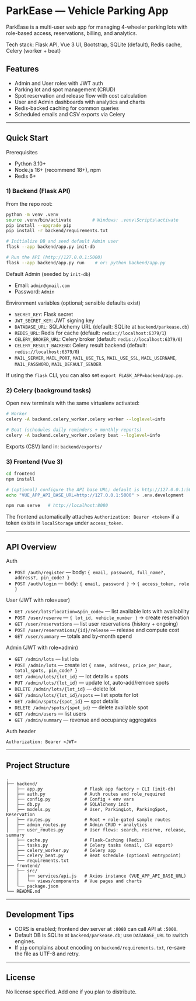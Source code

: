 # ParkEase — Vehicle Parking App

ParkEase is a multi-user web app for managing 4-wheeler parking lots with role-based access, reservations, billing, and analytics.

Tech stack: Flask API, Vue 3 UI, Bootstrap, SQLite (default), Redis cache, Celery (worker + beat)

## Features
- Admin and User roles with JWT auth
- Parking lot and spot management (CRUD)
- Spot reservation and release flow with cost calculation
- User and Admin dashboards with analytics and charts
- Redis-backed caching for common queries
- Scheduled emails and CSV exports via Celery

---

## Quick Start

Prerequisites
- Python 3.10+
- Node.js 16+ (recommend 18+), npm
- Redis 6+

### 1) Backend (Flask API)

From the repo root:

```bash
python -m venv .venv
source .venv/bin/activate        # Windows: .venv\Scripts\activate
pip install --upgrade pip
pip install -r backend/requirements.txt

# Initialize DB and seed default Admin user
flask --app backend/app.py init-db

# Run the API (http://127.0.0.1:5000)
flask --app backend/app.py run    # or: python backend/app.py
```

Default Admin (seeded by `init-db`)
- Email: `admin@gmail.com`
- Password: `Admin`

Environment variables (optional; sensible defaults exist)
- `SECRET_KEY`: Flask secret
- `JWT_SECRET_KEY`: JWT signing key
- `DATABASE_URL`: SQLAlchemy URL (default: SQLite at `backend/parkease.db`)
- `REDIS_URL`: Redis for cache (default: `redis://localhost:6379/1`)
- `CELERY_BROKER_URL`: Celery broker (default: `redis://localhost:6379/0`)
- `CELERY_RESULT_BACKEND`: Celery result backend (default: `redis://localhost:6379/0`)
- `MAIL_SERVER`, `MAIL_PORT`, `MAIL_USE_TLS`, `MAIL_USE_SSL`, `MAIL_USERNAME`, `MAIL_PASSWORD`, `MAIL_DEFAULT_SENDER`

If using the `flask` CLI, you can also set `export FLASK_APP=backend/app.py`.

### 2) Celery (background tasks)

Open new terminals with the same virtualenv activated:

```bash
# Worker
celery -A backend.celery_worker.celery worker --loglevel=info

# Beat (schedules daily reminders + monthly reports)
celery -A backend.celery_worker.celery beat --loglevel=info
```

Exports (CSV) land in: `backend/exports/`

### 3) Frontend (Vue 3)

```bash
cd frontend
npm install

# (optional) configure the API base URL; default is http://127.0.0.1:5000
echo "VUE_APP_API_BASE_URL=http://127.0.0.1:5000" > .env.development

npm run serve   # http://localhost:8080
```

The frontend automatically attaches `Authorization: Bearer <token>` if a token exists in `localStorage` under `access_token`.

---

## API Overview

Auth
- `POST /auth/register` — body: `{ email, password, full_name?, address?, pin_code? }`
- `POST /auth/login` — body: `{ email, password }` → `{ access_token, role }`

User (JWT with role=user)
- `GET /user/lots?location=&pin_code=` — list available lots with availability
- `POST /user/reserve` — `{ lot_id, vehicle_number }` → create reservation
- `GET /user/reservations` — list user reservations (history + ongoing)
- `POST /user/reservations/{id}/release` — release and compute cost
- `GET /user/summary` — totals and by-month spend

Admin (JWT with role=admin)
- `GET /admin/lots` — list lots
- `POST /admin/lots` — create lot `{ name, address, price_per_hour, total_spots, pin_code? }`
- `GET /admin/lots/{lot_id}` — lot details + spots
- `PUT /admin/lots/{lot_id}` — update lot, auto-add/remove spots
- `DELETE /admin/lots/{lot_id}` — delete lot
- `GET /admin/lots/{lot_id}/spots` — list spots for lot
- `GET /admin/spots/{spot_id}` — spot details
- `DELETE /admin/spots/{spot_id}` — delete available spot
- `GET /admin/users` — list users
- `GET /admin/summary` — revenue and occupancy aggregates

Auth header
```http
Authorization: Bearer <JWT>
```

---

## Project Structure

```
.
├── backend/
│   ├── app.py                # Flask app factory + CLI (init-db)
│   ├── auth.py               # Auth routes and role_required
│   ├── config.py             # Config + env vars
│   ├── db.py                 # SQLAlchemy init
│   ├── models.py             # User, ParkingLot, ParkingSpot, Reservation
│   ├── routes.py             # Root + role-gated sample routes
│   ├── admin_routes.py       # Admin CRUD + analytics
│   ├── user_routes.py        # User flows: search, reserve, release, summary
│   ├── cache.py              # Flask-Caching (Redis)
│   ├── tasks.py              # Celery tasks (email, CSV export)
│   ├── celery_worker.py      # Celery app
│   ├── celery_beat.py        # Beat schedule (optional entrypoint)
│   └── requirements.txt
├── frontend/
│   ├── src/
│   │   ├── services/api.js   # Axios instance (VUE_APP_API_BASE_URL)
│   │   └── views/components  # Vue pages and charts
│   └── package.json
└── README.md
```

---

## Development Tips
- CORS is enabled; frontend dev server at `:8080` can call API at `:5000`.
- Default DB is SQLite at `backend/parkease.db`; use `DATABASE_URL` to switch engines.
- If `pip` complains about encoding on `backend/requirements.txt`, re-save the file as UTF-8 and retry.

---

## License
No license specified. Add one if you plan to distribute.
